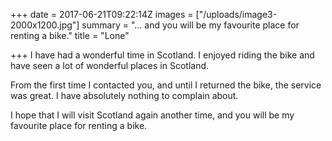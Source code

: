 +++
date = 2017-06-21T09:22:14Z
images = ["/uploads/image3-2000x1200.jpg"]
summary = "... and you will be my favourite place for renting a bike."
title = "Lone"

+++
I have had a wonderful time in Scotland. I enjoyed riding the bike and have seen a lot of wonderful places in Scotland.

From the first time I contacted you, and until I returned the bike, the service was great. I have absolutely nothing to complain about.

I hope that I will visit Scotland again another time, and you will be my favourite place for renting a bike.